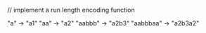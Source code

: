 // implement a run length encoding function

"a" -> "a1"
"aa" -> "a2"
"aabbb" -> "a2b3"
"aabbbaa" -> "a2b3a2"
